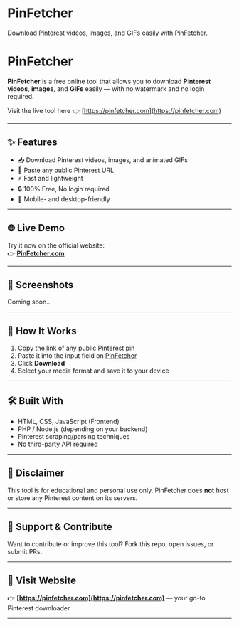 # PinFetcher
Download Pinterest videos, images, and GIFs easily with PinFetcher.
# PinFetcher

**PinFetcher** is a free online tool that allows you to download **Pinterest videos**, **images**, and **GIFs** easily — with no watermark and no login required.

Visit the live tool here 👉 [https://pinfetcher.com](https://pinfetcher.com)

---

## ✨ Features

- 📥 Download Pinterest videos, images, and animated GIFs  
- 🔗 Paste any public Pinterest URL  
- ⚡ Fast and lightweight  
- 🔒 100% Free, No login required  
- 🎯 Mobile- and desktop-friendly  

---

## 🌐 Live Demo

Try it now on the official website:  
👉 **[PinFetcher.com](https://pinfetcher.com)**

---

## 📸 Screenshots

Coming soon...

---

## 🚀 How It Works

1. Copy the link of any public Pinterest pin  
2. Paste it into the input field on [PinFetcher](https://pinfetcher.com)  
3. Click **Download**  
4. Select your media format and save it to your device

---

## 🛠️ Built With

- HTML, CSS, JavaScript (Frontend)  
- PHP / Node.js (depending on your backend)  
- Pinterest scraping/parsing techniques  
- No third-party API required

---

## 📌 Disclaimer

This tool is for educational and personal use only. PinFetcher does **not** host or store any Pinterest content on its servers.

---

## 🌟 Support & Contribute

Want to contribute or improve this tool? Fork this repo, open issues, or submit PRs.

---

## 🔗 Visit Website

👉 **[https://pinfetcher.com](https://pinfetcher.com)** — your go-to Pinterest downloader

---
